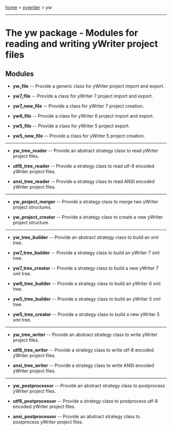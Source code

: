 [home](index) > [pywriter](pywriter) > yw

---

# The yw package - Modules for reading and writing yWriter project files
 
## Modules
 
- **yw_file** -- Provide a generic class for yWriter project import and export.

- **yw7_file** -- Provide a class for yWriter 7 project import and export.

- **yw7_new_file** -- Provide a class for yWriter 7 project creation.

- **yw6_file** -- Provide a class for yWriter 6 project import and export.

- **yw5_file** -- Provide a class for yWriter 5 project export.

- **yw5_new_file** -- Provide a class for yWriter 5 project creation.

---
 
- **yw_tree_reader** -- Provide an abstract strategy class to read yWriter project files.

- **utf8_tree_reader** -- Provide a strategy class to read utf-8 encoded yWriter project files.

- **ansi_tree_reader** -- Provide a strategy class to read ANSI encoded yWriter project files.

---
 
- **yw_project_merger** -- Provide a strategy class to merge two yWriter project structures.

- **yw_project_creator** -- Provide a strategy class to create a new yWriter project structure.

---
 
- **yw_tree_builder** -- Provide an abstract strategy class to build an xml tree. 

- **yw7_tree_builder** -- Provide a strategy class to build an yWriter 7 xml tree.

- **yw7_tree_creator** -- Provide a strategy class to build a new yWriter 7 xml tree.

- **yw6_tree_builder** -- Provide a strategy class to build an yWriter 6 xml tree.

- **yw5_tree_builder** -- Provide a strategy class to build an yWriter 5 xml tree.

- **yw5_tree_creator** -- Provide a strategy class to build a new yWriter 5 xml tree.

---

- **yw_tree_writer** -- Provide an abstract strategy class to write yWriter project files.

- **utf8_tree_writer** -- Provide a strategy class to write utf-8 encoded yWriter project files.

- **ansi_tree_writer** -- Provide a strategy class to write ANSI encoded yWriter project files.

---
 
- **yw_postprocessor** -- Provide an abstract strategy class to postprocess yWriter project files.

- **utf8_postprocessor** -- Provide a strategy class to postprocess utf-8 encoded yWriter project files.

- **ansi_postprocessor** -- Provide an abstract strategy class to postprocess yWriter project files.

